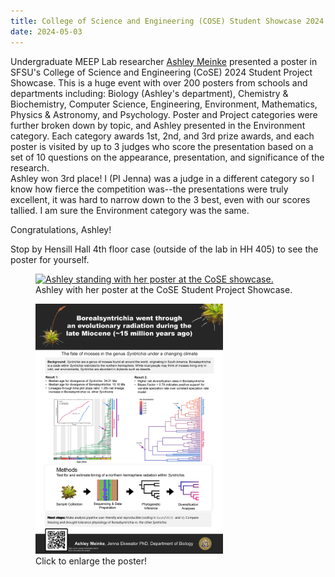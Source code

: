 ```yaml
---
title: College of Science and Engineering (COSE) Student Showcase 2024
date: 2024-05-03
---
```


Undergraduate MEEP Lab researcher [Ashley Meinke](../../../author/ashley-meinke/) presented a poster in SFSU's College of Science and Engineering (CoSE) 2024 Student Project Showcase. 
This is a huge event with over 200 posters from schools and departments including: Biology (Ashley's department), Chemistry & Biochemistry, Computer Science, Engineering, Environment, Mathematics, Physics & Astronomy, and Psychology. 
Poster and Project categories were further broken down by topic, and Ashley presented in the Environment category. 
Each category awards 1st, 2nd, and 3rd prize awards, and each poster is visited by up to 3 judges who score the presentation based on a set of 10 questions on the appearance, presentation, and significance of the research.  
Ashley won 3rd place! I (PI Jenna) was a judge in a different category so I know how fierce the competition was--the presentations were truly excellent, it was hard to narrow down to the 3 best, even with our scores tallied.
I am sure the Environment category was the same. 

Congratulations, Ashley!

Stop by Hensill Hall 4th floor case (outside of the lab in HH 405) to see the poster for yourself. 

<figure>
<a href="Ashley_poster.jpg/"><img
src="Ashley_poster.jpg" alt="Ashley standing with her poster at the CoSE showcase." style="width: 300px; "></a>
  <img src="" width="200">
  <figcaption>Ashley with her poster at the CoSE Student Project Showcase.
</figcaption>
</figure>


<figure>
<a href="poster.png/"><img
src="poster.png" alt="Ashley standing with her poster at the CoSE showcase." style="width: 300px; "></a>
  <img src="" width="200">
  <figcaption>Click to enlarge the poster!
</figcaption>
</figure>